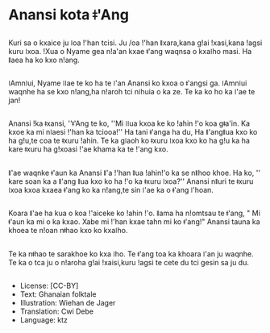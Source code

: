 # Anansi kota ǂ'Ang

##
Kuri sa o kxaice ju ǀoa !'han tcisi. Ju /oa !'han ǁxara,kana g!ai !xasi,kana !agsi kuru ǀxoa. !Xua o Nyame gea n!a'an kxae ǂ'ang waqnsa o kxaǀho masi. Ha ǁaea ha ko kxo n!ang.

##
ǀAmnǀui, Nyame ǀǀae te ko ha te ǀ'an Anansi ko kxoa o ǂ'angsi ga. ǀAmnǀui waqnhe ha se kxo n!ang,ha n!aroh tci nǀhuia o ka ze. Te ka ko ho ka ǀ'ae te jan!

##
Anansi !ka ǂxansi, ''ǂ'Ang te ko, ''Mi ǀǀua kxoa ke ko !ahin !'o koa gǂa'in. Ka kxoe ka mi nǀaesi !'han ka tciooa!'' Ha tani ǂ'anga ha du, Ha ǁ'angǁua kxo ko ha g!u,te coa te ǂxuru !ahin. Te ka gǀaoh ko ǂxuru ǀxoa kxo ko ha g!u ka ha kare ǂxuru ha g!xoasi !'ae khama ka te !'ang kxo.

##
ǁ'ae waqnke ǂ'aun ka Anansi ǁ'a !'han ǁua !ahin!'o ka se nǁhoo khoe. Ha ko, '' kare soan ka a ǁ'ang ǁua kxo ko ha !'o ka ǂxuru ǀxoa?'' Anansi nǁuri te ǂxuru ǀxoa kxoa kxaea ǂ'ang ko ka n!ang,te sin ǀ'ae ka o ǂ'ang ǀ'hoan.

##
Koara ǁ'ae ha kua o koa !'aiceke ko !ahin !'o. ǁama ha n!omtsau te ǂ'ang, " Mi ǂ'aun ka mi o ka kxao. Xabe mi !'han kxae tahn mi ko ǂ'ang!" Anansi tauna ka khoea te n!oan nǂhao kxo ko kxaǀho.

##
Te ka nǂhao te sarakhoe ko kxa ǀho. Te ǂ'ang toa ka khoara ǀ'an ju waqnhe. Te ka o tca ju o n!aroha g!ai !xaisi,kuru !agsi te cete du tci gesin sa ju du.

##
* License: [CC-BY]
* Text: Ghanaian folktale
* Illustration: Wiehan de Jager
* Translation: Cwi Debe
* Language: ktz
